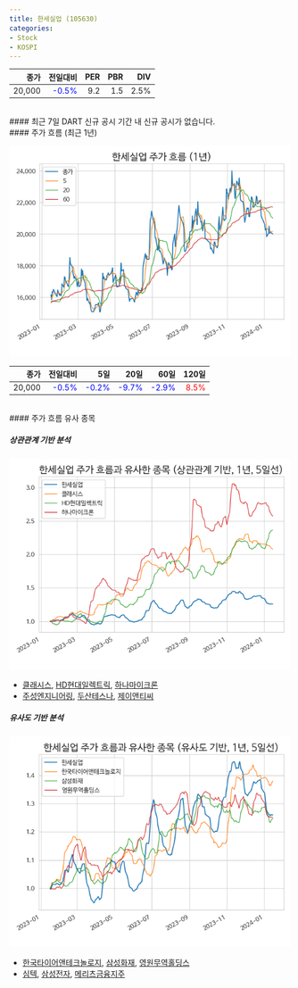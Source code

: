 ```yaml
---
title: 한세실업 (105630)
categories:
- Stock
- KOSPI
---
```


|**종가**|**전일대비**|**PER**|**PBR**|**DIV**|
|---:|-------:|--:|--:|--:|
|20,000|<span style="color: blue">-0.5%</span>|9.2|1.5|2.5%|

<!-- more -->

<br>
#### 최근 7일 DART 신규 공시
기간 내 신규 공시가 없습니다.

<br>
#### 주가 흐름 (최근 1년)

![105630](/assets/images/stock/105630.png)

|**종가**|**전일대비**|**5일**|**20일**|**60일**|**120일**|
|---:|-------:|--:|---:|---:|----:|
|20,000|<span style="color: blue">-0.5%</span>|<span style="color: blue">-0.2%</span>|<span style="color: blue">-9.7%</span>|<span style="color: blue">-2.9%</span>|<span style="color: red">8.5%</span>|

<br>
#### 주가 흐름 유사 종목

##### 상관관계 기반 분석

![105630](/assets/images/stock/105630_corr.png)
- [클래시스](/214150/), [HD현대일렉트릭](/267260/), [하나마이크론](/067310/)
- [주성엔지니어링](/036930/), [두산테스나](/131970/), [제이앤티씨](/204270/)

##### 유사도 기반 분석

![105630](/assets/images/stock/105630_sim.png)
- [한국타이어앤테크놀로지](/161390/), [삼성화재](/000810/), [영원무역홀딩스](/009970/)
- [심텍](/222800/), [삼성전자](/005930/), [메리츠금융지주](/138040/)